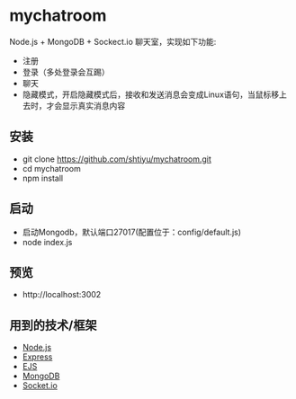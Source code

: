 # mychatroom
Node.js + MongoDB + Sockect.io 聊天室，实现如下功能:<br>
* 注册
* 登录（多处登录会互踢）
* 聊天
* 隐藏模式，开启隐藏模式后，接收和发送消息会变成Linux语句，当鼠标移上去时，才会显示真实消息内容

## 安装
* git clone https://github.com/shtiyu/mychatroom.git
* cd mychatroom
* npm install

## 启动
* 启动Mongodb，默认端口27017(配置位于：config/default.js)
* node index.js

## 预览
* http://localhost:3002

## 用到的技术/框架
* [Node.js](https://nodejs.org/en/)
* [Express](http://expressjs.com/)
* [EJS](http://www.embeddedjs.com/)
* [MongoDB](https://docs.mongodb.com/manual/reference/)
* [Socket.io](http://socket.io)
